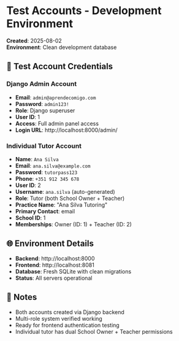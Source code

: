 # Test Accounts - Development Environment

**Created**: 2025-08-02  
**Environment**: Clean development database  

## 🔑 Test Account Credentials

### Django Admin Account
- **Email**: `admin@aprendecomigo.com`
- **Password**: `admin123!`
- **Role**: Django superuser
- **User ID**: 1
- **Access**: Full admin panel access
- **Login URL**: http://localhost:8000/admin/

### Individual Tutor Account  
- **Name**: `Ana Silva`
- **Email**: `ana.silva@example.com`
- **Password**: `tutorpass123`
- **Phone**: `+351 912 345 678`
- **User ID**: 2
- **Username**: `ana.silva` (auto-generated)
- **Role**: Tutor (both School Owner + Teacher)
- **Practice Name**: "Ana Silva Tutoring"
- **Primary Contact**: email
- **School ID**: 1
- **Memberships**: Owner (ID: 1) + Teacher (ID: 2)

## 🌐 Environment Details
- **Backend**: http://localhost:8000
- **Frontend**: http://localhost:8081
- **Database**: Fresh SQLite with clean migrations
- **Status**: All servers operational

## 📝 Notes
- Both accounts created via Django backend
- Multi-role system verified working
- Ready for frontend authentication testing
- Individual tutor has dual School Owner + Teacher permissions